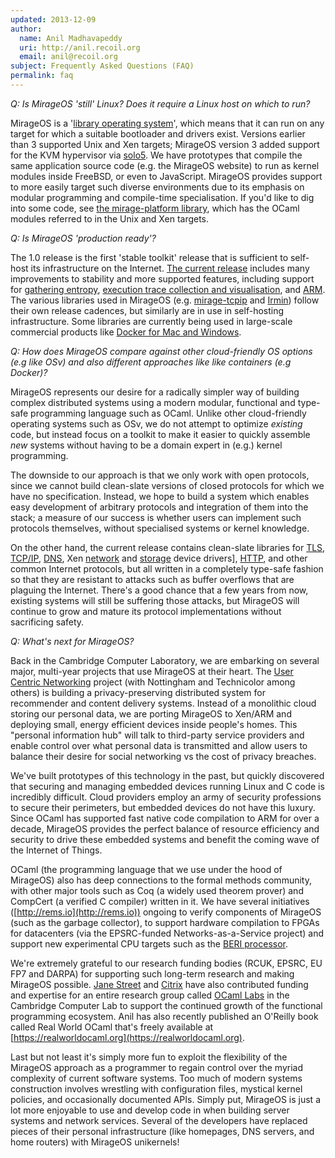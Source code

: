```yaml
---
updated: 2013-12-09
author:
  name: Anil Madhavapeddy
  uri: http://anil.recoil.org
  email: anil@recoil.org
subject: Frequently Asked Questions (FAQ)
permalink: faq
---
```


*Q: Is MirageOS 'still' Linux? Does it require a Linux host on which to run?*

MirageOS is a '[library operating system](http://anil.recoil.org/papers/2013-asplos-mirage.pdf)', which means that it can run on any target for which a suitable bootloader and drivers exist. Versions earlier than 3 supported Unix and Xen targets; MirageOS version 3 added support for the KVM hypervisor via [solo5](/blog/introducing-solo5).  We have prototypes that compile the same application source code (e.g. the MirageOS website) to run as kernel modules inside FreeBSD, or even to JavaScript. MirageOS provides support to more easily target such diverse environments due to its emphasis on modular programming and compile-time specialisation.  If you'd like to dig into some code, see [the mirage-platform library](https://github.com/mirage/mirage-platform), which has the OCaml modules referred to in the Unix and Xen targets.

*Q: Is MirageOS 'production ready'?*

The 1.0 release is the first 'stable toolkit' release that is sufficient to self-host its infrastructure on the Internet.  [The current release](https://github.com/mirage/mirage/releases/latest) includes many improvements to stability and more supported features, including support for [gathering entropy](/blog/mirage-entropy), [execution trace collection and visualisation](http://roscidus.com/blog/blog/2014/10/27/visualising-an-asynchronous-monad/), and [ARM](https://mirageos.org/blog/introducing-xen-minios-arm).  The various libraries used in MirageOS (e.g. [mirage-tcpip](https://github.com/mirage/mirage-tcpip) and [Irmin](https://github.com/mirage/irmin)) follow their own release cadences, but similarly are in use in self-hosting infrastructure.  Some libraries are currently being used in large-scale commercial products like [Docker for Mac and Windows](https://blog.docker.com/2016/03/docker-for-mac-windows-beta/).

*Q: How does MirageOS compare against other cloud-friendly OS options (e.g like OSv) and also different approaches like like containers (e.g Docker)?*

MirageOS represents our desire for a radically simpler way of building complex distributed systems using a modern modular, functional and type-safe programming language such as OCaml. Unlike other cloud-friendly operating systems such as OSv, we do not attempt to optimize *existing* code, but instead focus on a toolkit to make it easier to quickly assemble *new* systems without having to be a domain expert in (e.g.) kernel programming.

The downside to our approach is that we only work with open protocols, since we cannot build clean-slate versions of closed protocols for which we have no specification.  Instead, we hope to build a system which enables easy development of arbitrary protocols and integration of them into the stack; a measure of our success is whether users can implement such protocols themselves, without specialised systems or kernel knowledge.

On the other hand, the current release contains clean-slate libraries for [TLS](https://github.com/mirleft/ocaml-tls), [TCP/IP](https://github.com/mirage/mirage-tcpip), [DNS](https://github.com/mirage/ocaml-dns), Xen [network](https://github.com/mirage/mirage-net-xen) and [storage](https://github.com/mirage/mirage-block-xen) device drivers], [HTTP](https://github.com/mirage/ocaml-cohttp), and other common Internet protocols, but all written in a completely type-safe fashion so that they are resistant to attacks such as buffer overflows that are plaguing the Internet. There's a good chance that a few years from now, existing systems will still be suffering those attacks, but MirageOS will continue to grow and mature its protocol implementations without sacrificing safety.

*Q: What's next for MirageOS?*

Back in the Cambridge Computer Laboratory, we are embarking on several major, multi-year projects that use MirageOS at their heart. The [User Centric Networking](http://usercentricnetworking.eu) project (with Nottingham and Technicolor among others) is building a privacy-preserving distributed system for recommender and content delivery systems. Instead of a monolithic cloud storing our personal data, we are porting MirageOS to Xen/ARM and deploying small, energy efficient devices inside people's homes. This "personal information hub" will talk to third-party service providers and enable control over what personal data is transmitted and allow users to balance their desire for social networking vs the cost of privacy breaches.

We've built prototypes of this technology in the past, but quickly discovered that securing and managing embedded devices running Linux and C code is incredibly difficult. Cloud providers employ an army of security professions to secure their perimeters, but embedded devices do not have this luxury. Since OCaml has supported fast native code compilation to ARM for over a decade, MirageOS provides the perfect balance of resource efficiency and security to drive these embedded systems and benefit the coming wave of the Internet of Things.

OCaml (the programming language that we use under the hood of MirageOS) also has deep connections to the formal methods community, with other major tools such as Coq (a widely used theorem prover) and CompCert (a verified C compiler) written in it. We have several initiatives ([http://rems.io](http://rems.io)) ongoing to verify components of MirageOS (such as the garbage collector), to support hardware compilation to FPGAs for datacenters (via the EPSRC-funded Networks-as-a-Service project) and support new experimental CPU targets such as the [BERI processor](http://www.cl.cam.ac.uk/research/security/ctsrd/beri.html).

We're extremely grateful to our research funding bodies (RCUK, EPSRC, EU FP7 and DARPA) for supporting such long-term research and making MirageOS possible. [Jane Street](http://janestreet.com) and [Citrix](http://www.citrix.com) have also contributed funding and expertise for an entire research group called [OCaml Labs](http://ocamllabs.io/) in the Cambridge Computer Lab to support the continued growth of the functional programming ecosystem. Anil has also recently published an O'Reilly book called Real World OCaml that's freely available at [https://realworldocaml.org](https://realworldocaml.org).

Last but not least it's simply more fun to exploit the flexibility of the MirageOS approach as a programmer to regain control over the myriad complexity of current software systems. Too much of modern systems construction involves wrestling with configuration files, mystical kernel policies, and occasionally documented APIs. Simply put, MirageOS is just a lot more enjoyable to use and develop code in when building server systems and network services. Several of the developers have replaced pieces of their personal infrastructure (like homepages, DNS servers, and home routers) with MirageOS unikernels!

